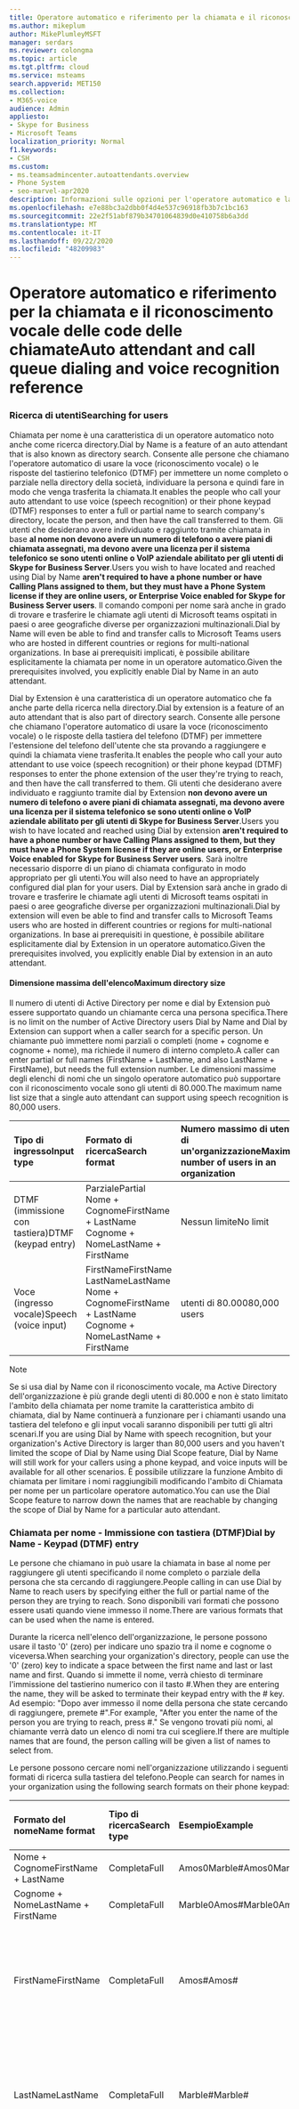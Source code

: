 ```yaml
---
title: Operatore automatico e riferimento per la chiamata e il riconoscimento vocale delle code delle chiamate
ms.author: mikeplum
author: MikePlumleyMSFT
manager: serdars
ms.reviewer: colongma
ms.topic: article
ms.tgt.pltfrm: cloud
ms.service: msteams
search.appverid: MET150
ms.collection:
- M365-voice
audience: Admin
appliesto:
- Skype for Business
- Microsoft Teams
localization_priority: Normal
f1.keywords:
- CSH
ms.custom:
- ms.teamsadmincenter.autoattendants.overview
- Phone System
- seo-marvel-apr2020
description: Informazioni sulle opzioni per l'operatore automatico e la chiamata della coda di chiamate e il riconoscimento vocale in teams.
ms.openlocfilehash: e7e88bc3a2dbb0f4d4e537c96918fb3b7c1bc163
ms.sourcegitcommit: 22e2f51abf879b34701064839d0e410758b6a3dd
ms.translationtype: MT
ms.contentlocale: it-IT
ms.lasthandoff: 09/22/2020
ms.locfileid: "48209983"
---
```

# <a name="auto-attendant-and-call-queue-dialing-and-voice-recognition-reference"></a><span data-ttu-id="c4716-103">Operatore automatico e riferimento per la chiamata e il riconoscimento vocale delle code delle chiamate</span><span class="sxs-lookup"><span data-stu-id="c4716-103">Auto attendant and call queue dialing and voice recognition reference</span></span>

### <a name="searching-for-users"></a><span data-ttu-id="c4716-104">Ricerca di utenti</span><span class="sxs-lookup"><span data-stu-id="c4716-104">Searching for users</span></span>

<span data-ttu-id="c4716-105">Chiamata per nome è una caratteristica di un operatore automatico noto anche come ricerca directory.</span><span class="sxs-lookup"><span data-stu-id="c4716-105">Dial by Name is a feature of an auto attendant that is also known as directory search.</span></span> <span data-ttu-id="c4716-106">Consente alle persone che chiamano l'operatore automatico di usare la voce (riconoscimento vocale) o le risposte del tastierino telefonico (DTMF) per immettere un nome completo o parziale nella directory della società, individuare la persona e quindi fare in modo che venga trasferita la chiamata.</span><span class="sxs-lookup"><span data-stu-id="c4716-106">It enables the people who call your auto attendant to use voice (speech recognition) or their phone keypad (DTMF) responses to enter a full or partial name to search company's directory, locate the person, and then have the call transferred to them.</span></span> <span data-ttu-id="c4716-107">Gli utenti che desiderano avere individuato e raggiunto tramite chiamata in base **al nome non devono avere un numero di telefono o avere piani di chiamata assegnati, ma devono avere una licenza per il sistema telefonico se sono utenti online o VoIP aziendale abilitato per gli utenti di Skype for Business Server**.</span><span class="sxs-lookup"><span data-stu-id="c4716-107">Users you wish to have located and reached using Dial by Name **aren't required to have a phone number or have Calling Plans assigned to them, but they must have a Phone System license if they are online users, or Enterprise Voice enabled for Skype for Business Server users**.</span></span> <span data-ttu-id="c4716-108">Il comando componi per nome sarà anche in grado di trovare e trasferire le chiamate agli utenti di Microsoft teams ospitati in paesi o aree geografiche diverse per organizzazioni multinazionali.</span><span class="sxs-lookup"><span data-stu-id="c4716-108">Dial by Name will even be able to find and transfer calls to Microsoft Teams users who are hosted in different countries or regions for multi-national organizations.</span></span> <span data-ttu-id="c4716-109">In base ai prerequisiti implicati, è possibile abilitare esplicitamente la chiamata per nome in un operatore automatico.</span><span class="sxs-lookup"><span data-stu-id="c4716-109">Given the prerequisites involved, you explicitly enable Dial by Name in an auto attendant.</span></span>

<span data-ttu-id="c4716-110">Dial by Extension è una caratteristica di un operatore automatico che fa anche parte della ricerca nella directory.</span><span class="sxs-lookup"><span data-stu-id="c4716-110">Dial by extension is a feature of an auto attendant that is also part of directory search.</span></span> <span data-ttu-id="c4716-111">Consente alle persone che chiamano l'operatore automatico di usare la voce (riconoscimento vocale) o le risposte della tastiera del telefono (DTMF) per immettere l'estensione del telefono dell'utente che sta provando a raggiungere e quindi la chiamata viene trasferita.</span><span class="sxs-lookup"><span data-stu-id="c4716-111">It enables the people who call your auto attendant to use voice (speech recognition) or their phone keypad (DTMF) responses to enter the phone extension of the user they're trying to reach, and then have the call transferred to them.</span></span> <span data-ttu-id="c4716-112">Gli utenti che desiderano avere individuato e raggiunto tramite dial by Extension  **non devono avere un numero di telefono o avere piani di chiamata assegnati, ma devono avere una licenza per il sistema telefonico se sono utenti online o VoIP aziendale abilitato per gli utenti di Skype for Business Server**.</span><span class="sxs-lookup"><span data-stu-id="c4716-112">Users you wish to have located and reached using Dial by extension  **aren't required to have a phone number or have Calling Plans assigned to them, but they must have a Phone System license if they are online users, or Enterprise Voice enabled for Skype for Business Server users**.</span></span> <span data-ttu-id="c4716-113">Sarà inoltre necessario disporre di un piano di chiamata configurato in modo appropriato per gli utenti.</span><span class="sxs-lookup"><span data-stu-id="c4716-113">You will also need to have an appropriately configured dial plan for your users.</span></span> <span data-ttu-id="c4716-114">Dial by Extension sarà anche in grado di trovare e trasferire le chiamate agli utenti di Microsoft teams ospitati in paesi o aree geografiche diverse per organizzazioni multinazionali.</span><span class="sxs-lookup"><span data-stu-id="c4716-114">Dial by extension  will even be able to find and transfer calls to Microsoft Teams users who are hosted in different countries or regions for multi-national organizations.</span></span> <span data-ttu-id="c4716-115">In base ai prerequisiti in questione, è possibile abilitare esplicitamente dial by Extension in un operatore automatico.</span><span class="sxs-lookup"><span data-stu-id="c4716-115">Given the prerequisites involved, you explicitly enable Dial by extension in an auto attendant.</span></span>

#### <a name="maximum-directory-size"></a><span data-ttu-id="c4716-116">Dimensione massima dell'elenco</span><span class="sxs-lookup"><span data-stu-id="c4716-116">Maximum directory size</span></span>

<span data-ttu-id="c4716-117">Il numero di utenti di Active Directory per nome e dial by Extension può essere supportato quando un chiamante cerca una persona specifica.</span><span class="sxs-lookup"><span data-stu-id="c4716-117">There is no limit on the number of Active Directory users  Dial by Name and Dial by Extension can support when a caller search for a specific person.</span></span> <span data-ttu-id="c4716-118">Un chiamante può immettere nomi parziali o completi (nome + cognome e cognome + nome), ma richiede il numero di interno completo.</span><span class="sxs-lookup"><span data-stu-id="c4716-118">A caller can enter partial or full names (FirstName + LastName, and also LastName + FirstName), but needs the full extension number.</span></span> <span data-ttu-id="c4716-119">Le dimensioni massime degli elenchi di nomi che un singolo operatore automatico può supportare con il riconoscimento vocale sono gli utenti di 80.000.</span><span class="sxs-lookup"><span data-stu-id="c4716-119">The maximum name list size that a single auto attendant can support using speech recognition is 80,000 users.</span></span>
  
|<span data-ttu-id="c4716-120">Tipo di ingresso</span><span class="sxs-lookup"><span data-stu-id="c4716-120">Input type</span></span>|<span data-ttu-id="c4716-121">Formato di ricerca</span><span class="sxs-lookup"><span data-stu-id="c4716-121">Search format</span></span>|<span data-ttu-id="c4716-122">Numero massimo di utenti di un'organizzazione</span><span class="sxs-lookup"><span data-stu-id="c4716-122">Maximum number of users in an organization</span></span>|
|:-----|:-----|:-----|
|<span data-ttu-id="c4716-123">DTMF (immissione con tastiera)</span><span class="sxs-lookup"><span data-stu-id="c4716-123">DTMF (keypad entry)</span></span> |<span data-ttu-id="c4716-124">Parziale</span><span class="sxs-lookup"><span data-stu-id="c4716-124">Partial</span></span>  <br/> <span data-ttu-id="c4716-125">Nome + Cognome</span><span class="sxs-lookup"><span data-stu-id="c4716-125">FirstName + LastName</span></span>  <br/> <span data-ttu-id="c4716-126">Cognome + Nome</span><span class="sxs-lookup"><span data-stu-id="c4716-126">LastName + FirstName</span></span> |<span data-ttu-id="c4716-127">Nessun limite</span><span class="sxs-lookup"><span data-stu-id="c4716-127">No limit</span></span>  |
|<span data-ttu-id="c4716-128">Voce (ingresso vocale)</span><span class="sxs-lookup"><span data-stu-id="c4716-128">Speech (voice input)</span></span> |<span data-ttu-id="c4716-129">FirstName</span><span class="sxs-lookup"><span data-stu-id="c4716-129">FirstName</span></span>  <br/> <span data-ttu-id="c4716-130">LastName</span><span class="sxs-lookup"><span data-stu-id="c4716-130">LastName</span></span>  <br/> <span data-ttu-id="c4716-131">Nome + Cognome</span><span class="sxs-lookup"><span data-stu-id="c4716-131">FirstName + LastName</span></span>  <br/> <span data-ttu-id="c4716-132">Cognome + Nome</span><span class="sxs-lookup"><span data-stu-id="c4716-132">LastName + FirstName</span></span>  | <span data-ttu-id="c4716-133">utenti di 80.000</span><span class="sxs-lookup"><span data-stu-id="c4716-133">80,000 users</span></span> |

> [!NOTE]
> <span data-ttu-id="c4716-134">Se si usa dial by Name con il riconoscimento vocale, ma Active Directory dell'organizzazione è più grande degli utenti di 80.000 e non è stato limitato l'ambito della chiamata per nome tramite la caratteristica ambito di chiamata, dial by Name continuerà a funzionare per i chiamanti usando una tastiera del telefono e gli input vocali saranno disponibili per tutti gli altri scenari.</span><span class="sxs-lookup"><span data-stu-id="c4716-134">If you are using Dial by Name with speech recognition, but your organization's Active Directory is larger than 80,000 users and you haven't limited the scope of Dial by Name using Dial Scope feature, Dial by Name will still work for your callers using a phone keypad, and voice inputs will be available for all other scenarios.</span></span> <span data-ttu-id="c4716-135">È possibile utilizzare la funzione Ambito di chiamata per limitare i nomi raggiungibili modificando l'ambito di Chiamata per nome per un particolare operatore automatico.</span><span class="sxs-lookup"><span data-stu-id="c4716-135">You can use the Dial Scope feature to narrow down the names that are reachable by changing the scope of Dial by Name for a particular auto attendant.</span></span>
  
### <a name="dial-by-name---keypad-dtmf-entry"></a><span data-ttu-id="c4716-136">Chiamata per nome - Immissione con tastiera (DTMF)</span><span class="sxs-lookup"><span data-stu-id="c4716-136">Dial by Name - Keypad (DTMF) entry</span></span>
<span data-ttu-id="c4716-137">Le persone che chiamano in può usare la chiamata in base al nome per raggiungere gli utenti specificando il nome completo o parziale della persona che sta cercando di raggiungere.</span><span class="sxs-lookup"><span data-stu-id="c4716-137">People calling in can use Dial by Name to reach users by specifying either the full or partial name of the person they are trying to reach.</span></span> <span data-ttu-id="c4716-138">Sono disponibili vari formati che possono essere usati quando viene immesso il nome.</span><span class="sxs-lookup"><span data-stu-id="c4716-138">There are various formats that can be used when the name is entered.</span></span>

<span data-ttu-id="c4716-139">Durante la ricerca nell'elenco dell'organizzazione, le persone possono usare il tasto '0' (zero) per indicare uno spazio tra il nome e cognome o viceversa.</span><span class="sxs-lookup"><span data-stu-id="c4716-139">When searching your organization's directory, people can use the '0' (zero) key to indicate a space between the first name and last or last name and first.</span></span> <span data-ttu-id="c4716-140">Quando si immette il nome, verrà chiesto di terminare l'immissione del tastierino numerico con il tasto #.</span><span class="sxs-lookup"><span data-stu-id="c4716-140">When they are entering the name, they will be asked to terminate their keypad entry with the # key.</span></span> <span data-ttu-id="c4716-141">Ad esempio: "Dopo aver immesso il nome della persona che state cercando di raggiungere, premete #".</span><span class="sxs-lookup"><span data-stu-id="c4716-141">For example, "After you enter the name of the person you are trying to reach, press #."</span></span> <span data-ttu-id="c4716-142">Se vengono trovati più nomi, al chiamante verrà dato un elenco di nomi tra cui scegliere.</span><span class="sxs-lookup"><span data-stu-id="c4716-142">If there are multiple names that are found, the person calling will be given a list of names to select from.</span></span>
  
<span data-ttu-id="c4716-143">Le persone possono cercare nomi nell'organizzazione utilizzando i seguenti formati di ricerca sulla tastiera del telefono.</span><span class="sxs-lookup"><span data-stu-id="c4716-143">People can search for names in your organization using the following search formats on their phone keypad:</span></span>
  
|<span data-ttu-id="c4716-144">Formato del nome</span><span class="sxs-lookup"><span data-stu-id="c4716-144">Name format</span></span>|<span data-ttu-id="c4716-145">Tipo di ricerca</span><span class="sxs-lookup"><span data-stu-id="c4716-145">Search type</span></span>|<span data-ttu-id="c4716-146">Esempio</span><span class="sxs-lookup"><span data-stu-id="c4716-146">Example</span></span>|<span data-ttu-id="c4716-147">Risultato della ricerca</span><span class="sxs-lookup"><span data-stu-id="c4716-147">Search result</span></span>|
|:-----|:-----|:-----|:-----|
|<span data-ttu-id="c4716-148">Nome + Cognome</span><span class="sxs-lookup"><span data-stu-id="c4716-148">FirstName + LastName</span></span> |<span data-ttu-id="c4716-149">Completa</span><span class="sxs-lookup"><span data-stu-id="c4716-149">Full</span></span>  |<span data-ttu-id="c4716-150">Amos0Marble#</span><span class="sxs-lookup"><span data-stu-id="c4716-150">Amos0Marble#</span></span> |<span data-ttu-id="c4716-151">Amos Marble</span><span class="sxs-lookup"><span data-stu-id="c4716-151">Amos Marble</span></span> |
|<span data-ttu-id="c4716-152">Cognome + Nome</span><span class="sxs-lookup"><span data-stu-id="c4716-152">LastName + FirstName</span></span> |<span data-ttu-id="c4716-153">Completa</span><span class="sxs-lookup"><span data-stu-id="c4716-153">Full</span></span> |<span data-ttu-id="c4716-154">Marble0Amos#</span><span class="sxs-lookup"><span data-stu-id="c4716-154">Marble0Amos#</span></span>  |<span data-ttu-id="c4716-155">Amos Marble</span><span class="sxs-lookup"><span data-stu-id="c4716-155">Amos Marble</span></span> |
|<span data-ttu-id="c4716-156">FirstName</span><span class="sxs-lookup"><span data-stu-id="c4716-156">FirstName</span></span>  |<span data-ttu-id="c4716-157">Completa</span><span class="sxs-lookup"><span data-stu-id="c4716-157">Full</span></span>   |<span data-ttu-id="c4716-158">Amos#</span><span class="sxs-lookup"><span data-stu-id="c4716-158">Amos#</span></span>   |<span data-ttu-id="c4716-159">Premere 1 per Amos Marble</span><span class="sxs-lookup"><span data-stu-id="c4716-159">Press 1 for Amos Marble</span></span>  <br/> <span data-ttu-id="c4716-160">Premere 2 per Amos Marcus</span><span class="sxs-lookup"><span data-stu-id="c4716-160">Press 2 for Amos Marcus</span></span> |
|<span data-ttu-id="c4716-161">LastName</span><span class="sxs-lookup"><span data-stu-id="c4716-161">LastName</span></span> |<span data-ttu-id="c4716-162">Completa</span><span class="sxs-lookup"><span data-stu-id="c4716-162">Full</span></span> |<span data-ttu-id="c4716-163">Marble#</span><span class="sxs-lookup"><span data-stu-id="c4716-163">Marble#</span></span>  |<span data-ttu-id="c4716-164">Premere 1 per Amos Marble</span><span class="sxs-lookup"><span data-stu-id="c4716-164">Press 1 for Amos Marble</span></span>  <br/> <span data-ttu-id="c4716-165">Premere 2 per Mary Marble</span><span class="sxs-lookup"><span data-stu-id="c4716-165">Press 2 for Mary Marble</span></span> |
|<span data-ttu-id="c4716-166">Nome o Cognome</span><span class="sxs-lookup"><span data-stu-id="c4716-166">FirstName or LastName</span></span> |<span data-ttu-id="c4716-167">Parziale</span><span class="sxs-lookup"><span data-stu-id="c4716-167">Partial</span></span> |<span data-ttu-id="c4716-168">Mar#</span><span class="sxs-lookup"><span data-stu-id="c4716-168">Mar#</span></span> |<span data-ttu-id="c4716-169">Premere 1 per Mary Marble</span><span class="sxs-lookup"><span data-stu-id="c4716-169">Press 1 for Mary Marble</span></span>  <br/> <span data-ttu-id="c4716-170">Premere 2 per Mary Jones</span><span class="sxs-lookup"><span data-stu-id="c4716-170">Press 2 for Mary Jones</span></span>  <br/> <span data-ttu-id="c4716-171">Premere 3 per Amos Marcus</span><span class="sxs-lookup"><span data-stu-id="c4716-171">Press 3 for Amos Marcus</span></span> |
|<span data-ttu-id="c4716-172">Nome + Cognome</span><span class="sxs-lookup"><span data-stu-id="c4716-172">FirsName + LastName</span></span> |<span data-ttu-id="c4716-173">Parziale</span><span class="sxs-lookup"><span data-stu-id="c4716-173">Partial</span></span> |<span data-ttu-id="c4716-174">Amos0Mar #</span><span class="sxs-lookup"><span data-stu-id="c4716-174">Amos0Mar#</span></span> |<span data-ttu-id="c4716-175">Premere 1 per Amos Marble</span><span class="sxs-lookup"><span data-stu-id="c4716-175">Press 1 for Amos Marble</span></span>  <br/> <span data-ttu-id="c4716-176">Premere 2 per Amos Marcus</span><span class="sxs-lookup"><span data-stu-id="c4716-176">Press 2 for Amos Marcus</span></span> |
|<span data-ttu-id="c4716-177">Cognome + Nome</span><span class="sxs-lookup"><span data-stu-id="c4716-177">LastName + FirstName</span></span> |<span data-ttu-id="c4716-178">Parziale</span><span class="sxs-lookup"><span data-stu-id="c4716-178">Partial</span></span> |<span data-ttu-id="c4716-179">Mar0Am#</span><span class="sxs-lookup"><span data-stu-id="c4716-179">Mar0Am#</span></span> |<span data-ttu-id="c4716-180">Premere 1 per Amos Marble</span><span class="sxs-lookup"><span data-stu-id="c4716-180">Press 1 for Amos Marble</span></span>  <br/> <span data-ttu-id="c4716-181">Premere 2 per Amos Marcus</span><span class="sxs-lookup"><span data-stu-id="c4716-181">Press 2 for Amos Marcus</span></span> |

<span data-ttu-id="c4716-182">Ci sono diversi caratteri speciali che vengono utilizzati per la ricerca di persone con la tastiera del telefono.</span><span class="sxs-lookup"><span data-stu-id="c4716-182">There are several special characters that are used when searching for people using a phone keypad.</span></span> <span data-ttu-id="c4716-183">Ad esempio, alla persona verrà richiesto di usare il tasto cancelletto (#), mentre il tasto zero (0) viene usato per uno spazio tra i nomi.</span><span class="sxs-lookup"><span data-stu-id="c4716-183">For example, the person will be asked to use the pound key (#), while the zero (0) key is used for a space between names.</span></span> <span data-ttu-id="c4716-184">Premendo il tasto asterisco (\*) verrà ripetuto l'elenco dei nomi corrispondenti.</span><span class="sxs-lookup"><span data-stu-id="c4716-184">Pressing the star key (\*) will repeat the list of matching names to the person.</span></span>
  
|<span data-ttu-id="c4716-185">Carattere speciale della tastiera del telefono</span><span class="sxs-lookup"><span data-stu-id="c4716-185">Special phone keypad character</span></span>|<span data-ttu-id="c4716-186">Cosa significa</span><span class="sxs-lookup"><span data-stu-id="c4716-186">What it means</span></span>|
|:-----|:-----|
|#   |<span data-ttu-id="c4716-187">Carattere terminale quando si immette un nome.</span><span class="sxs-lookup"><span data-stu-id="c4716-187">End character when entering a name.</span></span> |
|<span data-ttu-id="c4716-188">0</span><span class="sxs-lookup"><span data-stu-id="c4716-188">0</span></span>   |<span data-ttu-id="c4716-189">Spazio tra i nomi.</span><span class="sxs-lookup"><span data-stu-id="c4716-189">Space between names.</span></span> |
|*    |<span data-ttu-id="c4716-190">Ripete l'elenco dei nomi corrispondenti.</span><span class="sxs-lookup"><span data-stu-id="c4716-190">Repeat the list of matching names.</span></span> |

#### <a name="dial-by-name---name-recognition-with-speech"></a><span data-ttu-id="c4716-191">Chiamata per nome - Riconoscimento vocale del nome</span><span class="sxs-lookup"><span data-stu-id="c4716-191">Dial by Name - Name recognition with speech</span></span>

<span data-ttu-id="c4716-192">Gli utenti possono cercare altri utenti nella propria organizzazione con la propria voce (riconoscimento vocale).</span><span class="sxs-lookup"><span data-stu-id="c4716-192">People can search for others in their organization with their voice (speech recognition).</span></span> <span data-ttu-id="c4716-193">Possono anche raggiungere chiunque in Active Directory dicendo il nome della persona che sta tentando di individuare.</span><span class="sxs-lookup"><span data-stu-id="c4716-193">They can also reach anyone in  Active Directory by saying the name of the person they are trying to locate.</span></span> <span data-ttu-id="c4716-194">L'uso di input vocali può riconoscere i nomi in diversi formati, tra cui nome, cognome, nome + cognome o cognome + nome.</span><span class="sxs-lookup"><span data-stu-id="c4716-194">Using voice inputs can recognize names in various formats, including FirstName, LastName, FirstName + LastName, or LastName + FirstName.</span></span>
  
<span data-ttu-id="c4716-195">È possibile abilitare il riconoscimento vocale per un operatore automatico, ma la voce del tastierino telefonico (DTMF) non è disabilitata.</span><span class="sxs-lookup"><span data-stu-id="c4716-195">You can enable speech recognition for an auto attendant, but phone keypad entry (DTMF) isn't disabled.</span></span> <span data-ttu-id="c4716-196">La voce della tastiera del telefono può essere usata in qualsiasi momento anche se il riconoscimento vocale è abilitato per l'operatore automatico.</span><span class="sxs-lookup"><span data-stu-id="c4716-196">Phone keypad entry can be used at any time even if speech recognition is enabled on the auto attendant.</span></span>
  
<span data-ttu-id="c4716-197">Come per l'immissione della tastiera del telefono, se vengono trovati più nomi, la persona che chiama sente un elenco di nomi da cui selezionare.</span><span class="sxs-lookup"><span data-stu-id="c4716-197">As with phone keypad entry, if multiple names are found, the person calling hears a list of names to select from.</span></span>
  
<span data-ttu-id="c4716-198">I chiamanti possono pronunciare i nomi nei formati seguenti:</span><span class="sxs-lookup"><span data-stu-id="c4716-198">Callers can say names in the following formats:</span></span>
  
|<span data-ttu-id="c4716-199">Nome con il riconoscimento vocale</span><span class="sxs-lookup"><span data-stu-id="c4716-199">Name with speech</span></span>|<span data-ttu-id="c4716-200">Tipo di ricerca</span><span class="sxs-lookup"><span data-stu-id="c4716-200">Search type</span></span>|<span data-ttu-id="c4716-201">Esempio</span><span class="sxs-lookup"><span data-stu-id="c4716-201">Example</span></span>|<span data-ttu-id="c4716-202">Risultato della ricerca</span><span class="sxs-lookup"><span data-stu-id="c4716-202">Search result</span></span>|
|:-----|:-----|:-----|:-----|
|<span data-ttu-id="c4716-203">Nome + Cognome</span><span class="sxs-lookup"><span data-stu-id="c4716-203">FirstName + LastName</span></span> |<span data-ttu-id="c4716-204">Completa</span><span class="sxs-lookup"><span data-stu-id="c4716-204">Full</span></span> |<span data-ttu-id="c4716-205">Amos Marble</span><span class="sxs-lookup"><span data-stu-id="c4716-205">Amos Marble</span></span> |<span data-ttu-id="c4716-206">Amos Marble</span><span class="sxs-lookup"><span data-stu-id="c4716-206">Amos Marble</span></span> |
|<span data-ttu-id="c4716-207">Cognome + Nome</span><span class="sxs-lookup"><span data-stu-id="c4716-207">LastName + FirstName</span></span> |<span data-ttu-id="c4716-208">Completa</span><span class="sxs-lookup"><span data-stu-id="c4716-208">Full</span></span>  |<span data-ttu-id="c4716-209">Marble Amos</span><span class="sxs-lookup"><span data-stu-id="c4716-209">Marble Amos</span></span> |<span data-ttu-id="c4716-210">Amos Marble</span><span class="sxs-lookup"><span data-stu-id="c4716-210">Amos Marble</span></span> |
|<span data-ttu-id="c4716-211">FirstName</span><span class="sxs-lookup"><span data-stu-id="c4716-211">FirstName</span></span> |<span data-ttu-id="c4716-212">Completa</span><span class="sxs-lookup"><span data-stu-id="c4716-212">Full</span></span> |<span data-ttu-id="c4716-213">Amos</span><span class="sxs-lookup"><span data-stu-id="c4716-213">Amos</span></span> |<span data-ttu-id="c4716-214">Premere o pronunciare 1 per Amos Marble</span><span class="sxs-lookup"><span data-stu-id="c4716-214">Press or say 1 for Amos Marble</span></span>  <br/> <span data-ttu-id="c4716-215">Premere o pronunciare 2 per Amos Jones</span><span class="sxs-lookup"><span data-stu-id="c4716-215">Press or say 2 for Amos Jones</span></span> |
|<span data-ttu-id="c4716-216">LastName</span><span class="sxs-lookup"><span data-stu-id="c4716-216">LastName</span></span> |<span data-ttu-id="c4716-217">Completa</span><span class="sxs-lookup"><span data-stu-id="c4716-217">Full</span></span> |<span data-ttu-id="c4716-218">Marble</span><span class="sxs-lookup"><span data-stu-id="c4716-218">Marble</span></span> |<span data-ttu-id="c4716-219">Premere o pronunciare 1 per Amos Marble</span><span class="sxs-lookup"><span data-stu-id="c4716-219">Press or say 1 for Amos Marble</span></span>  <br/> <span data-ttu-id="c4716-220">Premere o pronunciare 2 per Ben Marble</span><span class="sxs-lookup"><span data-stu-id="c4716-220">Press or say 2 for Ben Marble</span></span> |

> [!NOTE]
> <span data-ttu-id="c4716-221">Per un nuovo utente possono essere necessarie fino a 36 ore per avere il nome elencato nella directory per il nome della chiamata tramite il riconoscimento vocale a causa del ritardo di replica di Active Directory.</span><span class="sxs-lookup"><span data-stu-id="c4716-221">It might take up to 36 hours for a new user to have their name listed in the directory for Dial by Name with speech recognition due to Active Directory replication lag.</span></span>
  
### <a name="language-support"></a><span data-ttu-id="c4716-222">Supporto per le lingue</span><span class="sxs-lookup"><span data-stu-id="c4716-222">Language support</span></span>

<span data-ttu-id="c4716-223">Le lingue seguenti sono disponibili per la sintesi vocale usata con le istruzioni in uscita:</span><span class="sxs-lookup"><span data-stu-id="c4716-223">The following languages are available for text-to-speech used with outgoing prompts:</span></span>
  
||||
|:-----|:-----|:-----|
|<span data-ttu-id="c4716-224">Arabo (EG)</span><span class="sxs-lookup"><span data-stu-id="c4716-224">Arabic (EG)</span></span>  |<span data-ttu-id="c4716-225">Inglese (NZ)</span><span class="sxs-lookup"><span data-stu-id="c4716-225">English (NZ)</span></span>  |<span data-ttu-id="c4716-226">Coreano (KO)</span><span class="sxs-lookup"><span data-stu-id="c4716-226">Korean (KO)</span></span>  |
|<span data-ttu-id="c4716-227">Cinese (HK)</span><span class="sxs-lookup"><span data-stu-id="c4716-227">Chinese (HK)</span></span>  |<span data-ttu-id="c4716-228">Inglese (UK)</span><span class="sxs-lookup"><span data-stu-id="c4716-228">English (UK)</span></span> |<span data-ttu-id="c4716-229">Norvegese (NO)</span><span class="sxs-lookup"><span data-stu-id="c4716-229">Norwegian (NO)</span></span>  |
|<span data-ttu-id="c4716-230">Cinese (TW)</span><span class="sxs-lookup"><span data-stu-id="c4716-230">Chinese (TW)</span></span> |<span data-ttu-id="c4716-231">Inglese (US)</span><span class="sxs-lookup"><span data-stu-id="c4716-231">English (US)</span></span> |<span data-ttu-id="c4716-232">Polacco (PL)</span><span class="sxs-lookup"><span data-stu-id="c4716-232">Polish (PL)</span></span>  |
|<span data-ttu-id="c4716-233">Cinese (ZH)</span><span class="sxs-lookup"><span data-stu-id="c4716-233">Chinese (ZH)</span></span> |<span data-ttu-id="c4716-234">Finlandese (FI)</span><span class="sxs-lookup"><span data-stu-id="c4716-234">Finnish (FI)</span></span> |<span data-ttu-id="c4716-235">Portoghese (BR)</span><span class="sxs-lookup"><span data-stu-id="c4716-235">Portuguese (BR)</span></span> |
|<span data-ttu-id="c4716-236">Danese (DA)</span><span class="sxs-lookup"><span data-stu-id="c4716-236">Danish (DA)</span></span>  |<span data-ttu-id="c4716-237">Francese (CA)</span><span class="sxs-lookup"><span data-stu-id="c4716-237">French (CA)</span></span>  |<span data-ttu-id="c4716-238">Portoghese (PT)</span><span class="sxs-lookup"><span data-stu-id="c4716-238">Portuguese (PT)</span></span> |
|<span data-ttu-id="c4716-239">Olandese (NL)</span><span class="sxs-lookup"><span data-stu-id="c4716-239">Dutch (NL)</span></span>   |<span data-ttu-id="c4716-240">Francese (FR)</span><span class="sxs-lookup"><span data-stu-id="c4716-240">French (FR)</span></span>  |<span data-ttu-id="c4716-241">Russo (RU)</span><span class="sxs-lookup"><span data-stu-id="c4716-241">Russian (RU)</span></span> |
|<span data-ttu-id="c4716-242">Inglese (AU)</span><span class="sxs-lookup"><span data-stu-id="c4716-242">English (AU)</span></span>  |<span data-ttu-id="c4716-243">Tedesco (DE)</span><span class="sxs-lookup"><span data-stu-id="c4716-243">German (DE)</span></span> |<span data-ttu-id="c4716-244">Spagnolo (ES)</span><span class="sxs-lookup"><span data-stu-id="c4716-244">Spanish (ES)</span></span>  |
|<span data-ttu-id="c4716-245">Inglese (CA)</span><span class="sxs-lookup"><span data-stu-id="c4716-245">English (CA)</span></span>  |<span data-ttu-id="c4716-246">Italiano (IT)</span><span class="sxs-lookup"><span data-stu-id="c4716-246">Italian (IT)</span></span> |<span data-ttu-id="c4716-247">Spagnolo (MX)</span><span class="sxs-lookup"><span data-stu-id="c4716-247">Spanish (MX)</span></span>|
|<span data-ttu-id="c4716-248">Inglese (IN)</span><span class="sxs-lookup"><span data-stu-id="c4716-248">English (IN)</span></span>  |<span data-ttu-id="c4716-249">Giapponese (JP)</span><span class="sxs-lookup"><span data-stu-id="c4716-249">Japanese (JP)</span></span> |<span data-ttu-id="c4716-250">Svedese (SV)</span><span class="sxs-lookup"><span data-stu-id="c4716-250">Swedish (SV)</span></span>|

<span data-ttu-id="c4716-251">L'input di riconoscimento vocale per gli operatori automatici è disponibile nelle lingue seguenti:</span><span class="sxs-lookup"><span data-stu-id="c4716-251">Speech recognition input for auto attendants is available in the following languages:</span></span>
  
|||
|:-----|:-----|
|<span data-ttu-id="c4716-252">Cinese (ZH)</span><span class="sxs-lookup"><span data-stu-id="c4716-252">Chinese (ZH)</span></span>  |<span data-ttu-id="c4716-253">Francese (FR)</span><span class="sxs-lookup"><span data-stu-id="c4716-253">French (FR)</span></span>  |
|<span data-ttu-id="c4716-254">Inglese (AU)</span><span class="sxs-lookup"><span data-stu-id="c4716-254">English (AU)</span></span>  |<span data-ttu-id="c4716-255">Tedesco (DE)</span><span class="sxs-lookup"><span data-stu-id="c4716-255">German (DE)</span></span>  |
|<span data-ttu-id="c4716-256">Inglese (CA)</span><span class="sxs-lookup"><span data-stu-id="c4716-256">English (CA)</span></span>  |<span data-ttu-id="c4716-257">Italiano (IT)</span><span class="sxs-lookup"><span data-stu-id="c4716-257">Italian (IT)</span></span>  |
|<span data-ttu-id="c4716-258">Inglese (IN)</span><span class="sxs-lookup"><span data-stu-id="c4716-258">English (IN)</span></span>  |<span data-ttu-id="c4716-259">Giapponese (JP)</span><span class="sxs-lookup"><span data-stu-id="c4716-259">Japanese (JP)</span></span>  |
|<span data-ttu-id="c4716-260">Inglese (UK)</span><span class="sxs-lookup"><span data-stu-id="c4716-260">English (UK)</span></span>  |<span data-ttu-id="c4716-261">Portoghese (BR)</span><span class="sxs-lookup"><span data-stu-id="c4716-261">Portuguese (BR)</span></span>  |
|<span data-ttu-id="c4716-262">Inglese (US)</span><span class="sxs-lookup"><span data-stu-id="c4716-262">English (US)</span></span>  |<span data-ttu-id="c4716-263">Spagnolo (ES)</span><span class="sxs-lookup"><span data-stu-id="c4716-263">Spanish (ES)</span></span>  |
|<span data-ttu-id="c4716-264">Francese (CA)</span><span class="sxs-lookup"><span data-stu-id="c4716-264">French (CA)</span></span>   |<span data-ttu-id="c4716-265">Spagnolo (MX)</span><span class="sxs-lookup"><span data-stu-id="c4716-265">Spanish (MX)</span></span>  |

<span data-ttu-id="c4716-266">I comandi vocali seguenti sono disponibili nelle 14 lingue supportate per il riconoscimento vocale:</span><span class="sxs-lookup"><span data-stu-id="c4716-266">The following voice commands are available in the 14 languages supported for speech recognition:</span></span>
  
|<span data-ttu-id="c4716-267">Comando vocale</span><span class="sxs-lookup"><span data-stu-id="c4716-267">Voice command</span></span>| <span data-ttu-id="c4716-268">Corrisponde a</span><span class="sxs-lookup"><span data-stu-id="c4716-268">Corresponds to</span></span> |
|:-----|:-----|
|<span data-ttu-id="c4716-269">Sì</span><span class="sxs-lookup"><span data-stu-id="c4716-269">Yes</span></span> | <span data-ttu-id="c4716-270">Premere 1 per Sì.</span><span class="sxs-lookup"><span data-stu-id="c4716-270">Press 1 for Yes.</span></span> |
|<span data-ttu-id="c4716-271">No</span><span class="sxs-lookup"><span data-stu-id="c4716-271">No</span></span> | <span data-ttu-id="c4716-272">Premere 2 per No.</span><span class="sxs-lookup"><span data-stu-id="c4716-272">Press 2 for No.</span></span> |
|<span data-ttu-id="c4716-273">Ripeti</span><span class="sxs-lookup"><span data-stu-id="c4716-273">Repeat</span></span> |<span data-ttu-id="c4716-274">Ripete l'elenco di opzioni.</span><span class="sxs-lookup"><span data-stu-id="c4716-274">Repeats the list of options.</span></span> <span data-ttu-id="c4716-275">Premere \* sul tastierino per ripetere l'elenco di opzioni.</span><span class="sxs-lookup"><span data-stu-id="c4716-275">Press \* on the keypad to repeat the list of options.</span></span> |
|<span data-ttu-id="c4716-276">Operatore</span><span class="sxs-lookup"><span data-stu-id="c4716-276">Operator</span></span> | <span data-ttu-id="c4716-277">Premere 0 per "operator"</span><span class="sxs-lookup"><span data-stu-id="c4716-277">Press 0 for "Operator"</span></span> |
|<span data-ttu-id="c4716-278">Menu principale</span><span class="sxs-lookup"><span data-stu-id="c4716-278">Main Menu</span></span>  |<span data-ttu-id="c4716-279">Porta il chiamante al menu principale dell'operatore automatico.</span><span class="sxs-lookup"><span data-stu-id="c4716-279">Brings the caller to the main menu of the auto attendant.</span></span> |
|<span data-ttu-id="c4716-280">Zero</span><span class="sxs-lookup"><span data-stu-id="c4716-280">Zero</span></span> | <span data-ttu-id="c4716-281">Premere 0 (per impostazione predefinita, uguale a "operator").</span><span class="sxs-lookup"><span data-stu-id="c4716-281">Press 0 (by default, same as "Operator").</span></span>|
|<span data-ttu-id="c4716-282">Uno</span><span class="sxs-lookup"><span data-stu-id="c4716-282">One</span></span> | <span data-ttu-id="c4716-283">Premere 1.</span><span class="sxs-lookup"><span data-stu-id="c4716-283">Press 1.</span></span> |
|<span data-ttu-id="c4716-284">Due</span><span class="sxs-lookup"><span data-stu-id="c4716-284">Two</span></span> | <span data-ttu-id="c4716-285">Premere 2.</span><span class="sxs-lookup"><span data-stu-id="c4716-285">Press 2.</span></span> |
|<span data-ttu-id="c4716-286">Tre</span><span class="sxs-lookup"><span data-stu-id="c4716-286">Three</span></span>| <span data-ttu-id="c4716-287">Premere 3.</span><span class="sxs-lookup"><span data-stu-id="c4716-287">Press 3.</span></span>|
|<span data-ttu-id="c4716-288">Quattro</span><span class="sxs-lookup"><span data-stu-id="c4716-288">Four</span></span> | <span data-ttu-id="c4716-289">Premere 4.</span><span class="sxs-lookup"><span data-stu-id="c4716-289">Press 4.</span></span> |
|<span data-ttu-id="c4716-290">Cinque</span><span class="sxs-lookup"><span data-stu-id="c4716-290">Five</span></span> | <span data-ttu-id="c4716-291">Premere 5.</span><span class="sxs-lookup"><span data-stu-id="c4716-291">Press 5.</span></span> |
|<span data-ttu-id="c4716-292">Sei</span><span class="sxs-lookup"><span data-stu-id="c4716-292">Six</span></span>  | <span data-ttu-id="c4716-293">Premere 6.</span><span class="sxs-lookup"><span data-stu-id="c4716-293">Press 6.</span></span> |
|<span data-ttu-id="c4716-294">Sette</span><span class="sxs-lookup"><span data-stu-id="c4716-294">Seven</span></span> | <span data-ttu-id="c4716-295">Premere 7.</span><span class="sxs-lookup"><span data-stu-id="c4716-295">Press 7.</span></span>|
|<span data-ttu-id="c4716-296">Otto</span><span class="sxs-lookup"><span data-stu-id="c4716-296">Eight</span></span> |<span data-ttu-id="c4716-297">Premere 8.</span><span class="sxs-lookup"><span data-stu-id="c4716-297">Press 8.</span></span>|
|<span data-ttu-id="c4716-298">Nove</span><span class="sxs-lookup"><span data-stu-id="c4716-298">Nine</span></span>  |<span data-ttu-id="c4716-299">Premere 9.</span><span class="sxs-lookup"><span data-stu-id="c4716-299">Press 9.</span></span>|

## <a name="related-topics"></a><span data-ttu-id="c4716-300">Argomenti correlati</span><span class="sxs-lookup"><span data-stu-id="c4716-300">Related topics</span></span>

[<span data-ttu-id="c4716-301">Vantaggi offerti dal Sistema telefonico</span><span class="sxs-lookup"><span data-stu-id="c4716-301">Here's what you get with Phone System</span></span>](here-s-what-you-get-with-phone-system.md)

[<span data-ttu-id="c4716-302">Ottenere numeri di servizio per Skype for Business e Microsoft Teams</span><span class="sxs-lookup"><span data-stu-id="c4716-302">Getting service phone numbers for Skype for Business and Microsoft Teams</span></span>](/microsoftteams/getting-service-phone-numbers)

[<span data-ttu-id="c4716-303">Disponibilità di Audioconferenza e Piani per chiamate per Paese e area geografica</span><span class="sxs-lookup"><span data-stu-id="c4716-303">Country and region availability for Audio Conferencing and Calling Plans</span></span>](country-and-region-availability-for-audio-conferencing-and-calling-plans/country-and-region-availability-for-audio-conferencing-and-calling-plans.md)

[<span data-ttu-id="c4716-304">Esempio per piccole imprese - Impostare un operatore automatico</span><span class="sxs-lookup"><span data-stu-id="c4716-304">Small business example - Set up an auto attendant</span></span>](/microsoftteams/tutorial-org-aa)
